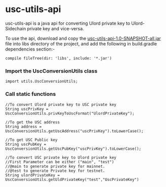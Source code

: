 # usc-utils-api

usc-utils-api is a java api for converting Ulord private key to Ulord-Sidechain private key and vice-versa.

To use the api, download and copy the [usc-utils-api-1.0-SNAPSHOT-all.jar](https://github.com/UlordChain/usc-utils-api/releases) file into libs directory of the project, 
and add the following in build.gradle dependencies section:-
```
compile fileTree(dir: 'libs', include: '*.jar')
```

### Import the UscConversionUtils class  
```
import utils.UscConversionUtils;
```

### Call static functions  
```
//To convert Ulord private key to USC private key  
String uscPrivKey = UscConversionUtils.privKeyToUscFormat("UlordPrivateKey");  

//To get the USC address  
String address = UscConversionUtils.getUscAddress("uscPrivKey").toLowerCase();

//To get USC Public key
String uscPubKey = UscConversionUtils.getUscPubKey("uscPrivKey").toLowerCase();

//To convert USC private key to Ulord private key  
//First Parameter can be either ("main", "test")  
//@main to generate private key for mainnet.  
//@test to generate Private key for testnet.  
String ulordPrivateKey = UscConversionUtils.getUldPrivateKey("test","UscPrivateKey")
```
